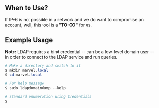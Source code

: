 
## **When to Use?**

If IPv6 is not possible in a network and we do want to compromise an account, well, this tool is a **"TO-GO"** for us.

## **Example Usage**

**Note:** LDAP requires a bind credential -- can be a low-level domain user -- in order to connect to the LDAP service and run queries.

```powershell
# Make a directory and switch to it
$ mkdir marvel.local
$ cd marvel.local

# For help message
$ sudo ldapdomaindump --help 

# standard enumeration using Credentials
$ 


```

